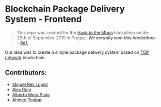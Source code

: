 # Blockchain Package Delivery System - Frontend

> This repo was created for the [Hack to the Moon](https://hacktothemoon.com/) hackathon on the 29th of September 2019 in Prague. ***We actually won this hackathon.*** - [Ref.](https://medium.com/@topnetwork/hack-to-the-moon-recap-projects-winners-and-more-24258b44073a)

Our idea was to create a simple package delivery system based on [TOP network](https://www.topnetwork.org/) blockchain. 

## Contributors:
 - [Miguel Rey Lopez](https://github.com/migreylopez)
 - [Alex Roig](https://github.com/keponer)
 - [Alberto Mora Plata](https://github.com/albermorap)
 - [Ahmed Toubar](https://github.com/toubar/)
